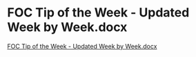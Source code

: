 # FOC Tip of the Week - Updated Week by Week.docx

[FOC Tip of the Week - Updated Week by Week.docx](FOC%20Tip%20of%20the%20Week%20-%20Updated%20Week%20by%20Week%20docx%206fc68d5d87f6437aac242078e4309f88/FOC_Tip_of_the_Week_-_Updated_Week_by_Week.docx)